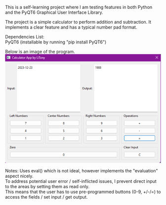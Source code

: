 This is a self-learning project where I am testing features in both Python and the PyQT6 Graphical User Interface Library.

The project is a simple calculator to perform addition and subtraction. It implements a clear feature and has a typical number pad format.

Dependencies List:  
  PyQT6 (installable by running "pip install PyQT6")

Below is an image of the program.  
![alt text](https://github.com/LiTony/calculator/blob/main/calculator_example.png?raw=true)

Notes:
Uses eval() which is not ideal, however implements the "evaluation" aspect nicely.  
  To address potential user error / self-inflicted issues, I prevent direct input to the areas by setting them as read only.  
  This means that the user has to use pre-programmed buttons (0-9, +/-/=) to access the fields / set input / get output.
